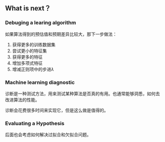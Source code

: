 ## What is next？

### Debuging a learing algorithm

如果算法得到的预估值和预期差异比较大，那下一步做法：

1. 获得更多的训练数据集
2. 尝试更小的特征集
3. 获得更多的特征
4. 增加多项式特征
5. 增减正则项中的步进$\lambda$

### Machine learning diagnostic

诊断是一种测试方法，用来测试某种算法是否真的有用。也通常能够洞悉，如何去改进算法的性能。

诊断会花费很多时间来实现它，但是这么做是值得的。

### Evaluating a Hypothesis

后面也会考虑如何解决过拟合和欠拟合问题。